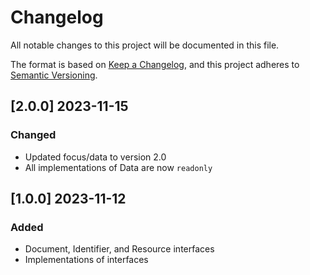 # Changelog

All notable changes to this project will be documented in this file.

The format is based on [Keep a Changelog](https://keepachangelog.com/en/1.0.0/),
and this project adheres to [Semantic Versioning](https://semver.org/spec/v2.0.0.html).

## [2.0.0] 2023-11-15

### Changed

- Updated focus/data to version 2.0
- All implementations of Data are now `readonly`

## [1.0.0] 2023-11-12

### Added

- Document, Identifier, and Resource interfaces
- Implementations of interfaces
